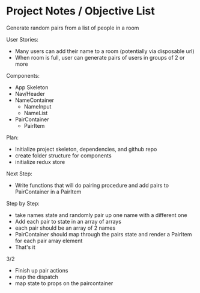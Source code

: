 # Project Notes / Objective List

Generate random pairs from a list of people in a room

User Stories:
- Many users can add their name to a room (potentially via disposable url)
- When room is full, user can generate pairs of users in groups of 2 or more

Components:
  - App Skeleton
  - Nav/Header
  - NameContainer
    - NameInput
    - NameList
  - PairContainer
    - PairItem

Plan:
  - Initialize project skeleton, dependencies, and github repo
  - create folder structure for components
  - initialize redux store

Next Step:
  - Write functions that will do pairing procedure and add pairs to PairContainer in a PairItem

Step by Step:
  - take names state and randomly pair up one name with a different one
  - Add each pair to state in an array of arrays
  - each pair should be an array of 2 names
  - PairContainer should map through the pairs state and render a PairItem for each pair array element
  - That's it

3/2

  - Finish up pair actions
  - map the dispatch
  - map state to props on the paircontainer

